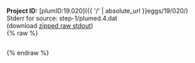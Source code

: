 **Project ID:** [plumID:19.020]({{ '/' | absolute_url }}eggs/19/020/)  
Stderr for source:  step-1/plumed.4.dat   
(download [zipped raw stdout](plumed.4.dat.plumed.stdout.txt.zip))  
{% raw %}
<pre>
</pre>
{% endraw %}
